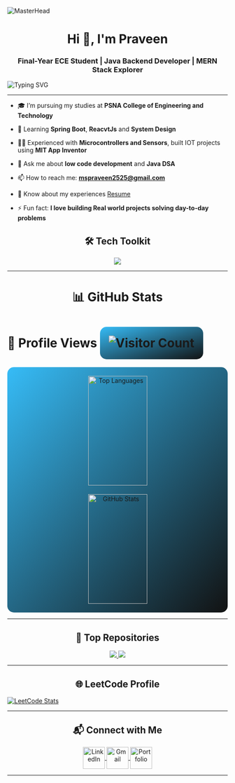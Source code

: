 ![MasterHead](https://res.cloudinary.com/dyox9vtgi/image/upload/v1731153235/Bannergif-ezgif.com-crop_3_fhswl6.gif)

<h1 align="center">Hi 👋, I'm Praveen</h1>
<h3 align="center">Final-Year ECE Student | Java Backend Developer | MERN Stack Explorer</h3>

<p align="left">
  <img src="https://readme-typing-svg.demolab.com?font=Fira+Code&weight=500&size=25&pause=1000&color=36BCF7&width=435&lines=Welcome+to+my+GitHub!;Spring+Boot+Backend+Developer;Java+Programmer;Problem+Solver" alt="Typing SVG" />
</p>

---

- 🎓 I’m pursuing my studies at **PSNA College of Engineering and Technology**

- 🌱 Learning **Spring Boot**, **ReacvtJs** and **System Design**

- 👨‍💻 Experienced with **Microcontrollers and Sensors**, built IOT projects using **MIT App Inventor**

- 💬 Ask me about **low code development** and **Java DSA**  

- 📫 How to reach me: **mspraveen2525@gmail.com**

- 📄 Know about my experiences <a href="https://drive.google.com/file/d/1qTgR-n1g6iW8qowsx_gYmyBSekGaPi_-/view?usp=drive_link"> Resume </a> <!-- Replace with your actual link -->

- ⚡ Fun fact: **I love building Real world projects solving day-to-day problems**

<h2 align="center">🛠️ Tech Toolkit</h2>


<p align="center">
  <img src="https://skillicons.dev/icons?i=java,react,spring,git,github,vscode,intellij" />
</p>

---

<h1 align="center">📊 GitHub Stats</h1>

<h1>👀 Profile Views <img src="https://komarev.com/ghpvc/?username=Praveen-25-02&color=blue" alt="Visitor Count" style="background: linear-gradient(to bottom right, #36BCF7, #121212); padding: 20px; border-radius: 15px;" /></h1>

<div align="center" style="display: flex; flex-wrap: wrap; justify-content: center; gap: 20px; padding: 20px; background: linear-gradient(to bottom right, #36BCF7, #121212); border-radius: 15px;">
  <img src="https://github-readme-stats.vercel.app/api/top-langs/?username=Praveen-25-02&layout=compact&theme=radical" alt="Top Languages" style="max-width: 100%; width: 45%; min-width: 300px; height: 250px" />
  <img src="https://github-readme-stats.vercel.app/api?username=Praveen-25-02&show_icons=true&theme=radical" alt="GitHub Stats" style="max-width: 100%; width: 45%; min-width: 300px; height: 250px" />
</div>

---

<h2 align="center">🌟 Top Repositories</h2>

<p align="center">
  <a href="https://github.com/Praveen-25-02/TakeAway">
    <img src="https://github-readme-stats.vercel.app/api/pin/?username=Praveen-25-02&repo=TakeAway&theme=radical" />
  </a>
  <a href="https://github.com/Praveen-25-02/DN-4.0---Java-Superset-ID-6377670-">
    <img src="https://github-readme-stats.vercel.app/api/pin/?username=Praveen-25-02&repo=DN-4.0---Java-Superset-ID-6377670-&theme=radical" />
  </a>
</p>


---

<h2 align="center">🌐 LeetCode Profile</h2>
<a href="[https://leetcode.com/u/Praveen_MS_25/]" style="display: center;">
  <img src="https://leetcard.jacoblin.cool/Praveen_MS_25?theme=dark&font=Poppins&ext=heatmap" alt="LeetCode Stats" style="display: center;">
</a>

---

<h2 align="center">📬 Connect with Me</h2>
<p align="center">
  <!-- LinkedIn Logo -->
  <a href="https://www.linkedin.com/in/praveen-linkedin/" target="_blank">
    <img align="center" src="https://img.icons8.com/fluency/48/linkedin.png" alt="LinkedIn" height="50" width="50" />
  </a>

  <!-- Gmail Logo -->
  <a href="mailto:praveen.dev.contact@gmail.com" target="_blank">
    <img align="center" src="https://img.icons8.com/fluency/48/gmail.png" alt="Gmail" height="50" width="50" />
  </a>

  <!-- Personal Portfolio Logo -->
  <a href="https://praveen-25-02.github.io/Portfolio/" target="_blank">
    <img align="center" src="https://img.icons8.com/fluency/48/domain.png" alt="Portfolio" height="50" width="50" />
  </a>
</p>

---

